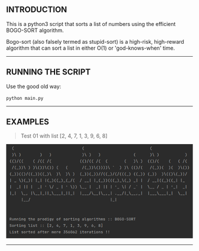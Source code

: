 ## INTRODUCTION

This is a python3 script that sorts a list of numbers using the efficient BOGO-SORT algorithm.

Bogo-sort (also falsely termed as stupid-sort) is a high-risk, high-reward algorithm that can sort a list in either O(1) or 'god-knows-when' time.

---

## RUNNING THE SCRIPT

Use the good old way:

`python main.py`

---

## EXAMPLES

> Test 01 with list [2, 4, 7, 1, 3, 9, 6, 8]

![](BOGO-SORT.png)

---

